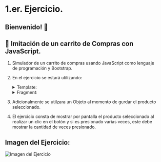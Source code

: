 # 1.er. Ejercicio.
## Bienvenido! 👋

## 🛒 Imitación de un carrito de Compras con JavaScript.

1. Simulador de un carrito de compras usando JavaScript como lenguaje de programación y Bootstrap.

2. En el ejercicio se estará utilizando:

    <details>
        <summary> Template: </summary>
    
         Es un mecanismo para mantener el contenido HTML del lado del cliente que no se renderiza cuando se carga una página, pero que posteriormente puede ser instanciado durante el tiempo de ejecución empleando JavaScript.

        Piensa en la plantilla como un fragmento de contenido que está siendo almacenado para un uso posterior en el documento.

        El analizador procesa el contenido del elemento template durante la carga de la página, pero solo lo hace para asegurar que esos contenidos son válidos; sin embargo, estos contenidos del elemento no se renderizan.

        los elementos template contienen un DocumentFragment en su propiedad HTMLTemplateElement.content.
    </details>

    <details>
        <summary> Fragment: </summary>

        La interfaz DocumentFragment representa un objeto de documento mínimo que no tiene padre.

        Se utiliza como una versión ligera de Document que almacena un segmento de una estructura de documento compuesta de nodos como un documento estándar.

        La gran diferencia se debe al hecho de que el fragmento de documento no forma parte de la estructura de árbol del documento activo.

        Los cambios realizados en el fragmento no afectan el documento (incluso en reflow) ni inciden en el rendimiento cuando se realizan cambios.

    </details>


3. Adicionalmente se utilzara un Objeto al momento de gurdar el producto seleccionado.

4. El ejercicio consta de mostrar por pantalla el producto seleccionado al realizar un clic en el botón y si es presionado varias veces, este debe mostrar la cantidad de veces presionado.

## Imagen del Ejercicio:

![Imagen del Ejercicio](https://github.com/diegudeveloper/Proyecto02_Cards/blob/main/1erEjercicio/img/ejercicio1.png)